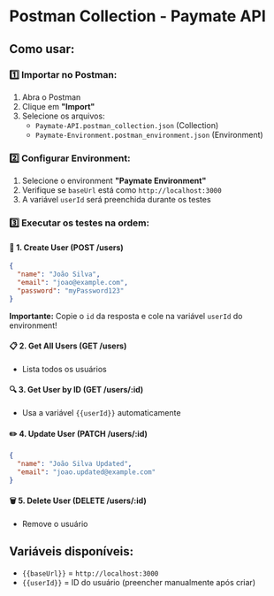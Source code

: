 # Postman Collection - Paymate API

## Como usar:

### 1️⃣ **Importar no Postman:**

1. Abra o Postman
2. Clique em **"Import"**
3. Selecione os arquivos:
   - `Paymate-API.postman_collection.json` (Collection)
   - `Paymate-Environment.postman_environment.json` (Environment)

### 2️⃣ **Configurar Environment:**

1. Selecione o environment **"Paymate Environment"**
2. Verifique se `baseUrl` está como `http://localhost:3000`
3. A variável `userId` será preenchida durante os testes

### 3️⃣ **Executar os testes na ordem:**

#### 📝 **1. Create User** (POST /users)

```json
{
  "name": "João Silva",
  "email": "joao@example.com",
  "password": "myPassword123"
}
```

**Importante:** Copie o `id` da resposta e cole na variável `userId` do environment!

#### 📋 **2. Get All Users** (GET /users)

- Lista todos os usuários

#### 🔍 **3. Get User by ID** (GET /users/:id)

- Usa a variável `{{userId}}` automaticamente

#### ✏️ **4. Update User** (PATCH /users/:id)

```json
{
  "name": "João Silva Updated",
  "email": "joao.updated@example.com"
}
```

#### 🗑️ **5. Delete User** (DELETE /users/:id)

- Remove o usuário

## **Variáveis disponíveis:**

- `{{baseUrl}}` = `http://localhost:3000`
- `{{userId}}` = ID do usuário (preencher manualmente após criar)
